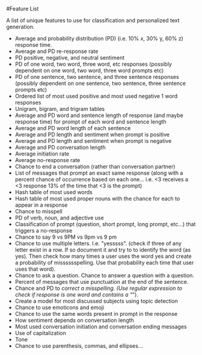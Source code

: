 #Feature List

A list of unique features to use for classification and personalized text generation.

- Average and probability distribution (PD) (i.e. 10% x, 30% y, 60% z) response time.
- Average and PD re-response rate
- PD positive, negative, and neutral sentiment
- PD of one word, two word, three word, etc responses (possibly dependent on one word, two word, three word prompts etc)
- PD of one sentence, two sentence, and three sentence responses (possibly dependent on one sentence, two sentence, three sentence prompts etc)
- Ordered list of most used positive and most used negative 1 word responses
- Unigram, bigram, and trigram tables
- Average and PD word and sentence length of response (and maybe response time) for prompt of each word and sentence length
- Average and PD word length of each sentence
- Average and PD length and sentiment when prompt is positive
- Average and PD length and sentiment when prompt is negative
- Average and PD conversation length
- Average initiation rate
- Average no-response rate
- Chance to end a conversation (rather than conversation partner)
- List of messages that prompt an exact same response (along with a percent chance of occurrence based on each one... i.e. <3 receives a <3 response 13% of the time that <3 is the prompt)
- Hash table of most used words
- Hash table of most used proper nouns with the chance for each to appear in a response
- Chance to misspell
- PD of verb, noun, and adjective use
- Classification of prompt (question, short prompt, long prompt, etc...) that triggers a no-response
- Chance to say 9 vs 9PM vs 9pm vs 9 pm
- Chance to use multiple letters. I.e. "yesssss". (check if three of any letter exist in a row. If so document it and try to to identify the word (as yes). Then check how many times a user uses the word yes and create a probability of misssssspelling. Use that probability each time that user uses that word).
- Chance to ask a question. Chance to answer a question with a question.
- Percent of messages that use punctuation at the end of the sentence.
- Chance and PD to *correct a misspelling. (Use regular expression to check if response is one word and contains a "*").
- Create a model for most discussed subjects using topic detection
- Chance to use emoticons and emoji
- Chance to use the same words present in prompt in the response
- How sentiment depends on conversation length
- Most used conversation initiation and conversation ending messages
- Use of capitalization
- Tone
- Chance to use parenthesis, commas, and ellipses...